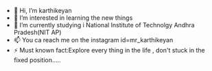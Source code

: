 - 👋 Hi, I’m karthikeyan
- 👀 I’m interested in learning the new things
- 🌱 I’m currently studying i National Institute of Technolgy Andhra Pradesh(NIT AP)
- 📫 You ca reach me on the instagram id=mr_karthikeyan
- ⚡ Must known fact:Explore every thing in the life , don't stuck in the fixed position..... 

<!---
tkarthikeyan1/tkarthikeyan1 is a ✨ special ✨ repository because its `README.md` (this file) appears on your GitHub profile.
You can click the Preview link to take a look at your changes.
--->
